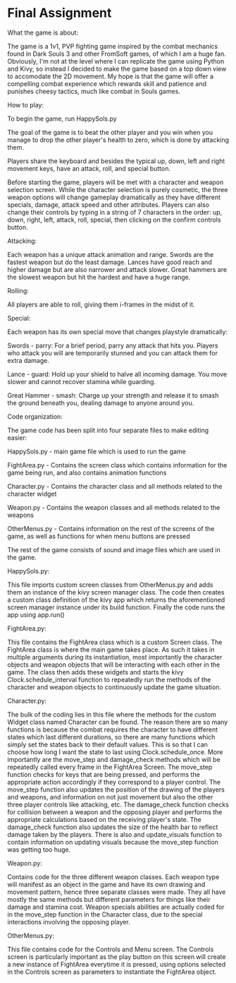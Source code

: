 # Final Assignment
What the game is about:

The game is a 1v1, PVP fighting game inspired by the combat mechanics found in Dark Souls 3 and other FromSoft games, of which I am a huge fan. Obviously, I'm not at the level where I can replicate the game using Python and Kivy, so instead I decided to make the game based on a top down view to accomodate the 2D movement. My hope is that the game will offer a compelling combat experience which rewards skill and patience and punishes cheesy tactics, much like combat in Souls games.

How to play:

To begin the game, run HappySols.py

The goal of the game is to beat the other player and you win when you manage to drop the other player's health to zero, which is done by attacking them. 

Players share the keyboard and besides the typical up, down, left and right movement keys, have an attack, roll, and special button.

Before starting the game, players will be met with a character and weapon selection screen. While the character selection is purely cosmetic, the three weapon options will change gameplay dramatically as they have different specials, damage, attack speed and other attributes. Players can also change their controls by typing in a string of 7 characters in the order: up, down, right, left, attack, roll, special, then clicking on the confirm controls button.

Attacking:

Each weapon has a unique attack animation and range. Swords are the fastest weapon but do the least damage. Lances have good reach and higher damage but are also narrower and attack slower. Great hammers are the slowest weapon but hit the hardest and have a huge range.

Rolling:

All players are able to roll, giving them i-frames in the midst of it.

Special:

Each weapon has its own special move that changes playstyle dramatically:

Swords - parry: For a brief period, parry any attack that hits you. Players who attack you will are temporarily stunned and you can attack them for extra damage.

Lance - guard: Hold up your shield to halve all incoming damage. You move slower and cannot recover stamina while guarding.

Great Hammer - smash: Charge up your strength and release it to smash the ground beneath you, dealing damage to anyone around you.

Code organization:

The game code has been split into four separate files to make editing easier:

HappySols.py - main game file which is used to run the game

FightArea.py - Contains the screen class which contains information for the game being run, and also contains animation functions

Character.py - Contains the character class and all methods related to the character widget

Weapon.py - Contains the weapon classes and all methods related to the weapons

OtherMenus.py - Contains information on the rest of the screens of the game, as well as functions for when menu buttons are pressed

The rest of the game consists of sound and image files which are used in the game.

HappySols.py:

This file imports custom screen classes from OtherMenus.py and adds them an instance of the kivy screen manager class.
The code then creates a custom class definition of the kivy app which returns the aforementioned screen manager instance under its build function.
Finally the code runs the app using app.run()

FightArea.py:

This file contains the FightArea class which is a custom Screen class. The FightArea class is where the main game takes place. As such it takes in multiple arguments during its instantiation, most importantly the character objects and weapon objects that will be interacting with each other in the game. The class then adds these widgets and starts the kivy Clock.schedule_interval function to repeatedly run the methods of the character and weapon objects to continuously update the game situation.

Character.py:

The bulk of the coding lies in this file where the methods for the custom Widget class named Character can be found. The reason there are so many functions is because the combat requires the character to have different states which last different durations, so there are many functions which simply set the states back to their default values. This is so that I can choose how long I want the state to last using Clock.schedule_once. More importantly are the move_step and damage_check methods which will be repeatedly called every frame in the FightArea Screen. The move_step function checks for keys that are being pressed, and performs the appropriate action accordingly if they correspond to a player control. The move_step function also updates the position of the drawing of the players and weapons, and information on not just movement but also the other three player controls like attacking, etc. The damage_check function checks for collision between a weapon and the opposing player and performs the appropriate calculations based on the receiving player's state. The damage_check function also updates the size of the health bar to reflect damage taken by the players. There is also and update_visuals function to contain information on updating visuals because the move_step function was getting too huge.

Weapon.py:

Contains code for the three different weapon classes. Each weapon type will manifest as an object in the game and have its own drawing and movement pattern, hence three separate classes were made. They all have mostly the same methods but different parameters for things like their damage and stamina cost. Weapon specials abilities are actually coded for in the move_step function in the Character class, due to the special interactions involving the opposing player.

OtherMenus.py:

This file contains code for the Controls and Menu screen. The Controls screen is particularly important as the play button on this screen will create a new instance of FightArea everytime it is pressed, using options selected in the Controls screen as parameters to instantiate the FightArea object. 


